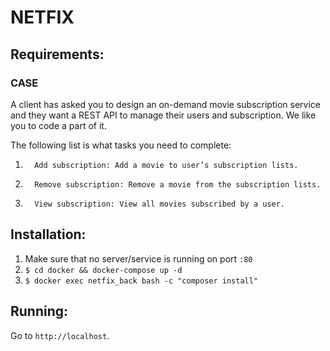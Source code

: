 # NETFIX

## Requirements:
### CASE

A client has asked you to design an on-demand movie subscription service and they want a REST API to manage their users and subscription. We like you to code a part of it.

The following list is what tasks you need to complete:
1.       Add subscription: Add a movie to user’s subscription lists.
2.       Remove subscription: Remove a movie from the subscription lists.
3.       View subscription: View all movies subscribed by a user.

## Installation:
1. Make sure that no server/service is running on port `:80`
2. `$ cd docker && docker-compose up -d`
3. `$ docker exec netfix_back bash -c "composer install"`

## Running:
Go to `http://localhost`.

